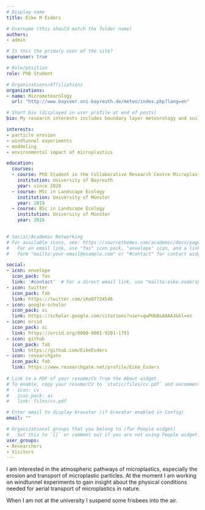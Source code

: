 ```yaml
---
# Display name
title: Eike M Esders

# Username (this should match the folder name)
authors:
- admin

# Is this the primary user of the site?
superuser: true

# Role/position
role: PhD Student

# Organizations/Affiliations
organizations:
- name: Micrometeorology
  url: "http://www.bayceer.uni-bayreuth.de/meteo/index.php?lang=en"

# Short bio (displayed in user profile at end of posts)
bio: My research interests includes boundary layer meteorology and soil erosion.

interests:
- particle erosion
- windtunnel experiments
- moddeling
- environmental impact of microplastics

education:
  courses:
  - course: PhD Student in the Collaborative Research Centre Microplastics
    institution: University of Bayreuth
    year: since 2020
  - course: MSc in Landscape Ecology
    institution: University of Münster
    year: 2019
  - course: BSc in Landscape Ecology
    institution: University of Münster
    year: 2016
 

# Social/Academic Networking
# For available icons, see: https://sourcethemes.com/academic/docs/page-builder/#icons
#   For an email link, use "fas" icon pack, "envelope" icon, and a link in the
#   form "mailto:your-email@example.com" or "#contact" for contact widget.

social:
- icon: envelope
  icon_pack: fas
  link: '#contact'  # For a direct email link, use "mailto:eike.esders@uni-bayreuth.de".
- icon: twitter
  icon_pack: fab
  link: https://twitter.com/iKe07724546
- icon: google-scholar
  icon_pack: ai
  link: https://scholar.google.com/citations?user=qwPHbBsAAAAJ&hl=en
- icon: orcid
  icon_pack: ai
  link: https://orcid.org/0000-0001-9201-1791
- icon: github
  icon_pack: fab
  link: https://github.com/EikeEsders
- icon: researchgate
  icon_pack: fab  
  link: https://www.researchgate.net/profile/Eike_Esders
  
# Link to a PDF of your resume/CV from the About widget.
# To enable, copy your resume/CV to `static/files/cv.pdf` and uncomment the lines below.
# - icon: cv
#   icon_pack: ai
#   link: files/cv.pdf

# Enter email to display Gravatar (if Gravatar enabled in Config)
email: ""

# Organizational groups that you belong to (for People widget)
#   Set this to `[]` or comment out if you are not using People widget.
user_groups:
- Researchers
- Visitors
---
```


I am interested in the atmospheric pathways of microplastics, especially the erosion and transport of microplastic particles. At the moment I am working on windtunnel experiments to gain insight about the physical conditions needed for aerial transport of microplastics in nature. 

When I am not at the university I suspend some frisbees into the air.
